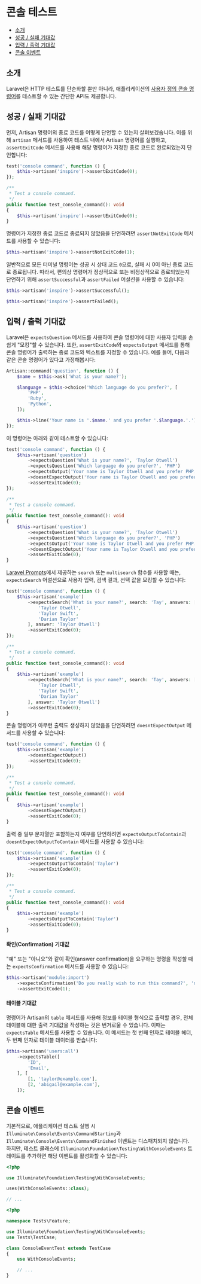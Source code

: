 # 콘솔 테스트

- [소개](#introduction)
- [성공 / 실패 기대값](#success-failure-expectations)
- [입력 / 출력 기대값](#input-output-expectations)
- [콘솔 이벤트](#console-events)

<a name="introduction"></a>
## 소개

Laravel은 HTTP 테스트를 단순화할 뿐만 아니라, 애플리케이션의 [사용자 정의 콘솔 명령어](/docs/{{version}}/artisan)를 테스트할 수 있는 간단한 API도 제공합니다.

<a name="success-failure-expectations"></a>
## 성공 / 실패 기대값

먼저, Artisan 명령어의 종료 코드를 어떻게 단언할 수 있는지 살펴보겠습니다. 이를 위해 `artisan` 메서드를 사용하여 테스트 내에서 Artisan 명령어를 실행하고, `assertExitCode` 메서드를 사용해 해당 명령어가 지정한 종료 코드로 완료되었는지 단언합니다:

```php tab=Pest
test('console command', function () {
    $this->artisan('inspire')->assertExitCode(0);
});
```

```php tab=PHPUnit
/**
 * Test a console command.
 */
public function test_console_command(): void
{
    $this->artisan('inspire')->assertExitCode(0);
}
```

명령어가 지정한 종료 코드로 종료되지 않았음을 단언하려면 `assertNotExitCode` 메서드를 사용할 수 있습니다:

```php
$this->artisan('inspire')->assertNotExitCode(1);
```

일반적으로 모든 터미널 명령어는 성공 시 상태 코드 `0`으로, 실패 시 0이 아닌 종료 코드로 종료됩니다. 따라서, 편의상 명령어가 정상적으로 또는 비정상적으로 종료되었는지 단언하기 위해 `assertSuccessful`과 `assertFailed` 어설션을 사용할 수 있습니다:

```php
$this->artisan('inspire')->assertSuccessful();

$this->artisan('inspire')->assertFailed();
```

<a name="input-output-expectations"></a>
## 입력 / 출력 기대값

Laravel은 `expectsQuestion` 메서드를 사용하여 콘솔 명령어에 대한 사용자 입력을 손쉽게 "모킹"할 수 있습니다. 또한, `assertExitCode`와 `expectsOutput` 메서드를 통해 콘솔 명령어가 출력하는 종료 코드와 텍스트를 지정할 수 있습니다. 예를 들어, 다음과 같은 콘솔 명령어가 있다고 가정해봅시다:

```php
Artisan::command('question', function () {
    $name = $this->ask('What is your name?');

    $language = $this->choice('Which language do you prefer?', [
        'PHP',
        'Ruby',
        'Python',
    ]);

    $this->line('Your name is '.$name.' and you prefer '.$language.'.');
});
```

이 명령어는 아래와 같이 테스트할 수 있습니다:

```php tab=Pest
test('console command', function () {
    $this->artisan('question')
        ->expectsQuestion('What is your name?', 'Taylor Otwell')
        ->expectsQuestion('Which language do you prefer?', 'PHP')
        ->expectsOutput('Your name is Taylor Otwell and you prefer PHP.')
        ->doesntExpectOutput('Your name is Taylor Otwell and you prefer Ruby.')
        ->assertExitCode(0);
});
```

```php tab=PHPUnit
/**
 * Test a console command.
 */
public function test_console_command(): void
{
    $this->artisan('question')
        ->expectsQuestion('What is your name?', 'Taylor Otwell')
        ->expectsQuestion('Which language do you prefer?', 'PHP')
        ->expectsOutput('Your name is Taylor Otwell and you prefer PHP.')
        ->doesntExpectOutput('Your name is Taylor Otwell and you prefer Ruby.')
        ->assertExitCode(0);
}
```

[Laravel Prompts](/docs/{{version}}/prompts)에서 제공하는 `search` 또는 `multisearch` 함수를 사용할 때는, `expectsSearch` 어설션으로 사용자 입력, 검색 결과, 선택 값을 모킹할 수 있습니다:

```php tab=Pest
test('console command', function () {
    $this->artisan('example')
        ->expectsSearch('What is your name?', search: 'Tay', answers: [
            'Taylor Otwell',
            'Taylor Swift',
            'Darian Taylor'
        ], answer: 'Taylor Otwell')
        ->assertExitCode(0);
});
```

```php tab=PHPUnit
/**
 * Test a console command.
 */
public function test_console_command(): void
{
    $this->artisan('example')
        ->expectsSearch('What is your name?', search: 'Tay', answers: [
            'Taylor Otwell',
            'Taylor Swift',
            'Darian Taylor'
        ], answer: 'Taylor Otwell')
        ->assertExitCode(0);
}
```

콘솔 명령어가 아무런 출력도 생성하지 않았음을 단언하려면 `doesntExpectOutput` 메서드를 사용할 수 있습니다:

```php tab=Pest
test('console command', function () {
    $this->artisan('example')
        ->doesntExpectOutput()
        ->assertExitCode(0);
});
```

```php tab=PHPUnit
/**
 * Test a console command.
 */
public function test_console_command(): void
{
    $this->artisan('example')
        ->doesntExpectOutput()
        ->assertExitCode(0);
}
```

출력 중 일부 문자열만 포함하는지 여부를 단언하려면 `expectsOutputToContain`과 `doesntExpectOutputToContain` 메서드를 사용할 수 있습니다:

```php tab=Pest
test('console command', function () {
    $this->artisan('example')
        ->expectsOutputToContain('Taylor')
        ->assertExitCode(0);
});
```

```php tab=PHPUnit
/**
 * Test a console command.
 */
public function test_console_command(): void
{
    $this->artisan('example')
        ->expectsOutputToContain('Taylor')
        ->assertExitCode(0);
}
```

<a name="confirmation-expectations"></a>
#### 확인(Confirmation) 기대값

"예" 또는 "아니오"와 같이 확인(answer confirmation)을 요구하는 명령을 작성할 때는 `expectsConfirmation` 메서드를 사용할 수 있습니다:

```php
$this->artisan('module:import')
    ->expectsConfirmation('Do you really wish to run this command?', 'no')
    ->assertExitCode(1);
```

<a name="table-expectations"></a>
#### 테이블 기대값

명령어가 Artisan의 `table` 메서드를 사용해 정보를 테이블 형식으로 출력할 경우, 전체 테이블에 대한 출력 기대값을 작성하는 것은 번거로울 수 있습니다. 이때는 `expectsTable` 메서드를 사용할 수 있습니다. 이 메서드는 첫 번째 인자로 테이블 헤더, 두 번째 인자로 테이블 데이터를 받습니다:

```php
$this->artisan('users:all')
    ->expectsTable([
        'ID',
        'Email',
    ], [
        [1, 'taylor@example.com'],
        [2, 'abigail@example.com'],
    ]);
```

<a name="console-events"></a>
## 콘솔 이벤트

기본적으로, 애플리케이션 테스트 실행 시 `Illuminate\Console\Events\CommandStarting`과 `Illuminate\Console\Events\CommandFinished` 이벤트는 디스패치되지 않습니다. 하지만, 테스트 클래스에 `Illuminate\Foundation\Testing\WithConsoleEvents` 트레이트를 추가하면 해당 이벤트를 활성화할 수 있습니다:

```php tab=Pest
<?php

use Illuminate\Foundation\Testing\WithConsoleEvents;

uses(WithConsoleEvents::class);

// ...
```

```php tab=PHPUnit
<?php

namespace Tests\Feature;

use Illuminate\Foundation\Testing\WithConsoleEvents;
use Tests\TestCase;

class ConsoleEventTest extends TestCase
{
    use WithConsoleEvents;

    // ...
}
```
